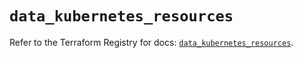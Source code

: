 # `data_kubernetes_resources`

Refer to the Terraform Registry for docs: [`data_kubernetes_resources`](https://registry.terraform.io/providers/hashicorp/kubernetes/2.35.0/docs/data-sources/resources).
